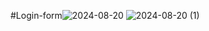 #Login-form![2024-08-20](https://github.com/user-attachments/assets/61e9db89-e90c-485f-a532-f11aa90eea6f)
![2024-08-20 (1)](https://github.com/user-attachments/assets/0ea2c21d-12e9-4e47-a9d2-262a6fbee33d)
